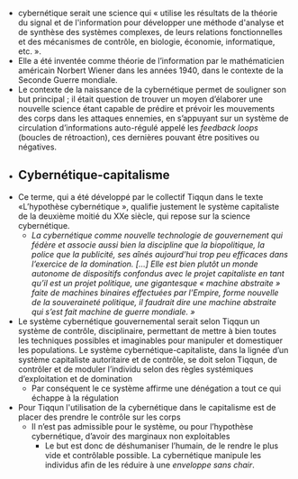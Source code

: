 - cybernétique serait une science qui « utilise les résultats de la théorie du signal et de l'information pour développer une méthode d'analyse et de synthèse des systèmes complexes, de leurs relations fonctionnelles et des mécanismes de contrôle, en biologie, économie, informatique, etc. ».
- Elle a été inventée comme théorie de l’information par le mathématicien américain Norbert Wiener dans les années 1940, dans le contexte de la Seconde Guerre mondiale.
- Le contexte de la naissance de la cybernétique permet de souligner son but principal ; il était question de trouver un moyen d’élaborer une nouvelle science étant capable de prédire et prévoir les mouvements des corps dans les attaques ennemies, en s’appuyant sur un système de circulation d’informations auto-régulé appelé les *feedback loops* (boucles de rétroaction), ces dernières pouvant être positives ou négatives.
- ## Cybernétique-capitalisme
- Ce terme, qui a été développé par le collectif Tiqqun dans le texte «L’hypothèse
  cybernétique », qualifie justement le système capitaliste de la deuxième moitié du XXe siècle, qui repose sur la science cybernétique.
	- *La cybernétique comme nouvelle technologie de gouvernement qui fédère et associe aussi bien la discipline que la biopolitique, la police que la publicité, ses aînés aujourd’hui trop peu efficaces dans l’exercice de la domination. […] Elle est bien plutôt un monde autonome de dispositifs confondus avec le projet capitaliste en tant qu’il est un projet politique, une gigantesque « machine abstraite » faite de machines binaires effectuées par l’Empire, forme nouvelle de la souveraineté politique, il faudrait dire une machine abstraite qui s’est fait machine de guerre mondiale. »*
- Le système cybernétique gouvernemental serait selon Tiqqun un système de contrôle, disciplinaire, permettant de mettre à bien toutes les techniques possibles et imaginables pour manipuler et domestiquer les populations. Le système cybernétique-capitaliste, dans la lignée d’un système capitaliste autoritaire et de contrôle, se doit selon Tiqqun, de contrôler et de moduler l’individu selon des règles systémiques d’exploitation et de domination
	- Par conséquent le ce système affirme une dénégation a tout ce qui échappe à la régulation
- Pour Tiqqun l'utilisation de la cybernétique dans le capitalisme est de placer des prendre le contrôle sur les corps
	- Il n’est pas admissible pour le système, ou pour l’hypothèse cybernétique, d’avoir des marginaux non exploitables
		- Le but est donc de déshumaniser l’humain, de le rendre le plus vide et contrôlable possible. La cybernétique manipule les individus afin de les réduire à une *enveloppe sans chair*.